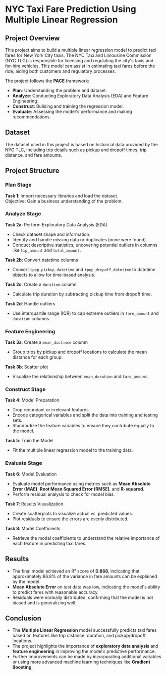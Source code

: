 # NYC Taxi Fare Prediction Using Multiple Linear Regression

## Project Overview
This project aims to build a multiple linear regression model to predict taxi fares for New York City taxis. The NYC Taxi and Limousine Commission (NYC TLC) is responsible for licensing and regulating the city's taxis and for-hire vehicles. This model can assist in estimating taxi fares before the ride, aiding both customers and regulatory processes.

The project follows the **PACE** framework:
- **Plan**: Understanding the problem and dataset.
- **Analyze**: Conducting Exploratory Data Analysis (EDA) and Feature Engineering.
- **Construct**: Building and training the regression model.
- **Evaluate**: Assessing the model's performance and making recommendations.

## Dataset
The dataset used in this project is based on historical data provided by the NYC TLC, including trip details such as pickup and dropoff times, trip distance, and fare amounts.

## Project Structure
### Plan Stage
**Task 1**: Import necessary libraries and load the dataset.  
Objective: Gain a business understanding of the problem.

### Analyze Stage
**Task 2a**: Perform Exploratory Data Analysis (EDA)  
- Check dataset shape and information.
- Identify and handle missing data or duplicates (none were found).
- Conduct descriptive statistics, uncovering potential outliers in columns like `tip_amount` and `total_amount`.

**Task 2b**: Convert datetime columns  
- Convert `tpep_pickup_datetime` and `tpep_dropoff_datetime` to datetime objects to allow for time-based analysis.

**Task 2c**: Create a `duration` column  
- Calculate trip duration by subtracting pickup time from dropoff time.

**Task 2d**: Handle outliers  
- Use interquartile range (IQR) to cap extreme outliers in `fare_amount` and `duration` columns.

### Feature Engineering
**Task 3a**: Create a `mean_distance` column  
- Group trips by pickup and dropoff locations to calculate the mean distance for each group.

**Task 3b**: Scatter plot  
- Visualize the relationship between `mean_duration` and `fare_amount`.

### Construct Stage
**Task 4**: Model Preparation  
- Drop redundant or irrelevant features.
- Encode categorical variables and split the data into training and testing sets.
- Standardize the feature variables to ensure they contribute equally to the model.

**Task 5**: Train the Model  
- Fit the multiple linear regression model to the training data.

### Evaluate Stage
**Task 6**: Model Evaluation  
- Evaluate model performance using metrics such as **Mean Absolute Error (MAE)**, **Root Mean Squared Error (RMSE)**, and **R-squared**.
- Perform residual analysis to check for model bias.

**Task 7**: Results Visualization  
- Create scatterplots to visualize actual vs. predicted values.
- Plot residuals to ensure the errors are evenly distributed.

**Task 8**: Model Coefficients  
- Retrieve the model coefficients to understand the relative importance of each feature in predicting taxi fares.

## Results
- The final model achieved an R² score of **0.868**, indicating that approximately 86.8% of the variance in fare amounts can be explained by the model.
- **Mean Absolute Error** on test data was low, indicating the model's ability to predict fares with reasonable accuracy.
- Residuals were normally distributed, confirming that the model is not biased and is generalizing well.

## Conclusion
- The **Multiple Linear Regression** model successfully predicts taxi fares based on features like trip distance, duration, and pickup/dropoff locations.
- The project highlights the importance of **exploratory data analysis** and **feature engineering** in improving the model’s predictive performance.
- Further improvements can be made by incorporating additional variables or using more advanced machine learning techniques like **Gradient Boosting**.

